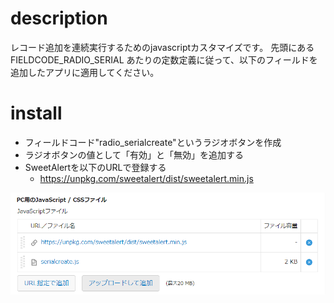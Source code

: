
# description
レコード追加を連続実行するためのjavascriptカスタマイズです。
先頭にある FIELDCODE_RADIO_SERIAL あたりの定数定義に従って、以下のフィールドを追加したアプリに適用してください。

# install
- フィールドコード"radio_serialcreate"というラジオボタンを作成
- ラジオボタンの値として「有効」と「無効」を追加する
- SweetAlertを以下のURLで登録する
    - https://unpkg.com/sweetalert/dist/sweetalert.min.js

![JavaScriptファイルの登録方法](img/2024-07-26-14-26-47.png)

